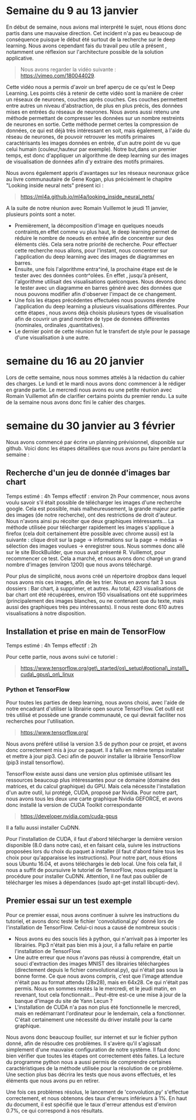 

# Semaine du 9 au 13 janvier
En début de semaine, nous avions mal interprété le sujet, nous étions donc partis dans une mauvaise direction.
Cet incident n'a pas eu beaucoup de conséquence puisque le début été surtout de la recherche sur le deep learning.
Nous avons cependant fais du travail peu utile a présent , notamment une réflexion sur l'architecture possible de la solution applicative.


 > Nous avons regarder la vidéo suivante : https://vimeo.com/180044029.

Cette vidéo nous a permis d'avoir un bref aperçu de ce qu'est le Deep Learning.
Les points clés à retenir de cette vidéo sont la manière de créer un réseaux de neurones, couches après couches. 
Ces couches permettent entre autres un niveau d'abstraction, de plus en plus précis, des données mises en entrées du réseaux de neurones.
Nous avons aussi retenu une méthode permettant de compresser les données sur un nombre restreints de neurones en sortie. Cette méthode permet certes la compression de données, ce qui est déjà très intéressant en soit, mais également, à l'aide du réseau de neurones, de pouvoir retrouver les motifs primaires caractérisants les images données en entrée, d'un autre point de vu que celui humain (couleur,hauteur par exemple). Notre but,dans un premier temps, est donc d'appliquer un algorithme de deep learning sur des images de visualisation de données afin d'y extraire des motifs primaires.


Nous avons également appris d'avantages sur les réseaux neuronaux grâce au livre communautaire de Gene Kogan,
plus précisément le chapitre "Looking inside neural nets" présent ici : 
 > https://ml4a.github.io/ml4a/looking_inside_neural_nets/ 


A la suite de notre réunion avec Romain Vuillemot le jeudi 11 janvier, plusieurs points sont a noter.

- Premièrement, la décomposition d'image en quelques noeuds contraints,en effet comme vu plus haut, le deep learning permet de réduire le nombre de noeuds en entrée afin de concentrer sur des éléments clés. Cela sera notre priorité de recherche. Pour effectuer cette recherche nous allons, pour l'instant, nous concentrer sur l'application du deep learning avec des images de diagrammes en barres.
- Ensuite, une fois l'algorithme entra\^iné, la prochaine étape est de le tester avec des données contr\^olées. En effet , jusqu'à présent, l'algorithme utilisait des visualisations quelconques. Nous devons donc le tester avec un diagramme en barres généré avec des données que nous pouvons modifier afin d'observer l'impact de ce changement.
- Une fois les étapes précédentes effectuées nous pouvons étendre l'application du deep learning a plusieurs visualisations différentes. Pour cette étapes , nous avons déjà choisis plusieurs types de visualisation afin de couvrir un grand nombre de type de données différentes \{nominales, ordinales ,quantitatives\}.
- Le dernier point de cette réunion fut le transfert de style pour le passage d'une visualisation à une autre.

# semaine du 16 au 20 janvier

Lors de cette semaine, nous nous sommes attelés à la rédaction du cahier des charges.
Le lundi et le mardi nous avons donc commencer à le rédiger en grande partie. Le mercredi nous avons eu une petite réunion avec Romain Vuillemot afin de clarifier certains points du premier rendu. La suite de la semaine nous avons donc fini le cahier des charges.

# semaine du 30 janvier au 3 février

Nous avons commencé par écrire un planning prévisionnel, disponible sur github.
Voici donc les étapes détaillées que nous avons pu faire pendant la semaine : 

## Recherche d'un jeu de donnée d'images bar chart

Temps estimé : 4h
Temps effectif : environ 2h
Pour commencer, nous avons voulu savoir s'il était possible de télécharger les images d'une recherche google. Cela est possible, mais malheureusement, la grande majeur partie des images (de notre recherche), ont des restrictions de droit d'auteur. Nous n'avons ainsi pu récolter que deux graphiques intéressants...
La méthode utilisée pour télécharger rapidement les images s'applique à firefox (cela doit certainement être possible avec chrome aussi) est la suivante : clique droit sur la page -> informations sur la page -> médias -> sélection des images voulues -> enregistrer sous. 
Nous sommes donc allé sur le site BlockBuilder, que nous avait présenté R. Vuillemot, pour recommencer ce test. Cela a marché, et nous avons donc chargé un grand nombre d'images (environ 1200) que nous avons téléchargé.

Pour plus de simplicité, nous avons créé un répertoire dropbox dans lequel nous avons mis ces images, afin de les trier. Nous en avons fait 3 sous dossiers : Bar chart, à supprimer, et autres. Au total, 423 visualisations de bar chart ont été récupérées, environ 150 visualisations ont été supprimées (principalement des images blanches, ou ne contenant que du texte, mais aussi des graphiques très peu intéressants). Il nous reste donc 610 autres visualisations à notre disposition.

## Installation et prise en main de TensorFlow

Temps estimé : 4h
Temps effectif : 2h

Pour cette partie, nous avons suivi ce tutoriel : 
 > https://www.tensorflow.org/get\_started/os\_setup\#optional\_install\_cuda\_gpus\_on\_linux
 
### Python et TensorFlow

Pour toutes les parties de deep learning, nous avons choisi, avec l'aide de notre encadrant d'utiliser la librairie open source TensorFlow. Cet outil est très utilisé et possède une grande communauté, ce qui devrait faciliter nos recherches pour l'utilisation.
 > https://www.tensorflow.org/
 

Nous avons préféré utilisé la version 3.5 de python pour ce projet, et avons donc correctement mis à jour ce paquet. Il a fallu en même temps installer et mettre à jour pip3. Ceci afin de pouvoir installer la librairie TensorFlow (pip3 install tensorflow).


TensorFlow existe aussi dans une version plus optimisée utilisant les ressources beaucoup plus intéressantes pour ce domaine (domaine des matrices, et du calcul graphique) du GPU. Mais cela nécessite l'installation d'un autre outil, lui protégé, CUDA, proposé par Nvidia. Pour notre part, nous avons tous les deux une carte graphique Nvidia GEFORCE, et avons donc installé la version de CUDA Toolkit correspondante 
 > https://developer.nvidia.com/cuda-gpus
 
Il a fallu aussi installer CuDNN.

Pour l'installation de CUDA, il faut d'abord télécharger la dernière version disponible (8.0 dans notre cas), et en faisant cela, suivre les instructions proposées lors du choix du paquet à installer (il faut d'abord faire tous les choix pour qu'apparaisse les instructions). Pour notre part, nous étions sous Ubuntu 16.04, et avons téléchargés le deb local. Une fois cela fait, il nous a suffit de poursuivre le tutoriel de TensorFlow, nous expliquant la procédure pour installer CuDNN. Attention, il ne faut pas oublier de télécharger les mises à dépendances (sudo apt-get install libcupti-dev).

## Premier essai sur un test exemple

Pour ce premier essai, nous avons continuer à suivre les instructions du tutoriel, et avons donc testé le fichier 'convolutional.py' donné lors de l'installation de TensorFlow. Celui-ci nous a causé de nombreux soucis : 
- Nous avons eu des soucis liés à python, qui n'arrivait pas à importer les librairies. Pip3 n'était pas bien mis à jour, il a fallu refaire en partie l'installation de TensorFlow.
- Une autre erreur que nous n'avons pas réussi à comprendre, était un souci d'extraction des images MNIST des librairies téléchargées (directement depuis le fichier convolutional.py), qui n'était pas sous la bonne forme. Ce que nous avons compris, c'est que l'image attendue n'était pas au format attendu (28x28), mais en 64x28. Ce qui n'était pas permis. Nous en sommes restés la le mercredi, et le jeudi matin, en revenant, tout cela fonctionnait... Peut-être est-ce une mise à jour de la banque d'image du site de Yann Lecun ? 
- L'installation de CUDA n'a pas non plus été fonctionnelle le mercredi, mais en redémarrant l'ordinateur pour le lendemain, cela a fonctionner. C'était certainement une nécessité du driver installé pour la carte graphique.
    
Nous avons donc beaucoup fouiller, sur internet et sur le fichier python donné, afin de résoudre ces problèmes. Il s'avère qu'il s'agissait simplement d'une mauvaise configuration de notre système. Il faut donc bien vérifier que toutes les étapes ont correctement étés faites. La lecture du programme python nous a aussi permis de comprendre certaines caractéristiques de la méthode utilisée pour la résolution de ce problème. Une section plus bas décrira les tests que nous avons effectués, et les éléments que nous avons pu en retirer.

Une fois ces problèmes résolus, le lancement de 'convolution.py' s'effectue correctement, et nous obtenons des taux d'erreurs inférieurs à 1%. En haut du document, il est spécifié que le taux d'erreur attendus est d'environ 0.7%, ce qui correspond à nos résultats.





